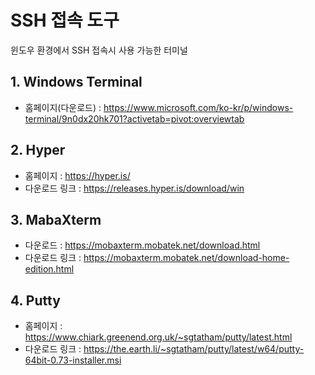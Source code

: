 # SSH 접속 도구

윈도우 환경에서 SSH 접속시 사용 가능한 터미널

## 1. Windows Terminal

- 홈페이지(다운로드) : https://www.microsoft.com/ko-kr/p/windows-terminal/9n0dx20hk701?activetab=pivot:overviewtab

## 2. Hyper

- 홈페이지 : https://hyper.is/
- 다운로드 링크 : https://releases.hyper.is/download/win

## 3. MabaXterm

- 다운로드 : https://mobaxterm.mobatek.net/download.html
- 다운로드 링크 : https://mobaxterm.mobatek.net/download-home-edition.html

## 4. Putty

- 홈페이지 : https://www.chiark.greenend.org.uk/~sgtatham/putty/latest.html
- 다운로드 링크 : https://the.earth.li/~sgtatham/putty/latest/w64/putty-64bit-0.73-installer.msi

